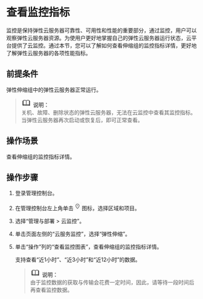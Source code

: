 # 查看监控指标<a name="ZH-CN_TOPIC_0108337600"></a>

监控是保持弹性云服务器可靠性、可用性和性能的重要部分，通过监控，用户可以观察弹性云服务器资源。为使用户更好地掌握自己的弹性云服务器运行状态，云平台提供了云监控。通过本节，您可以了解如何查看伸缩组的监控指标详情，更好地了解弹性云服务器的各项性能指标。

## 前提条件<a name="zh-cn_topic_0027371530_section8439794224022"></a>

弹性伸缩组中的弹性云服务器正常运行。

>![](public_sys-resources/icon-note.gif) **说明：**   
>关机、故障、删除状态的弹性云服务器，无法在云监控中查看其监控指标。当弹性云服务器再次启动或恢复后，即可正常查看。  

## 操作场景<a name="section53841197455"></a>

查看伸缩组的监控指标详情。

## 操作步骤<a name="zh-cn_topic_0027371530_section44667294224513"></a>

1.  登录管理控制台。
2.  在管理控制台左上角单击![](figures/icon-region-0.png)图标，选择区域和项目。
3.  选择“管理与部署 \> 云监控”。
4.  单击页面左侧的“云服务监控”，选择“弹性伸缩”。
5.  单击“操作”列的“查看监控图表”，查看伸缩组的监控指标详情。

    支持查看“近1小时”、“近3小时”和“近12小时”的数据。

    >![](public_sys-resources/icon-note.gif) **说明：**   
    >由于监控数据的获取与传输会花费一定时间，因此，请等待一段时间后再查看监控数据。  


